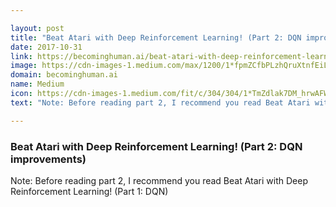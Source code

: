 ```yaml
---

layout: post
title: "Beat Atari with Deep Reinforcement Learning! (Part 2: DQN improvements)"
date: 2017-10-31
link: https://becominghuman.ai/beat-atari-with-deep-reinforcement-learning-part-2-dqn-improvements-d3563f665a2c?source=rss------machine_learning-5
image: https://cdn-images-1.medium.com/max/1200/1*fpmZCfbPLzhQruXtnfEiLw.png
domain: becominghuman.ai
name: Medium
icon: https://cdn-images-1.medium.com/fit/c/304/304/1*TmZdlak7DM_hrwAFWf2jvA.png
text: "Note: Before reading part 2, I recommend you read Beat Atari with Deep Reinforcement Learning! (Part 1: DQN)"

---
```


### Beat Atari with Deep Reinforcement Learning! (Part 2: DQN improvements)

Note: Before reading part 2, I recommend you read Beat Atari with Deep Reinforcement Learning! (Part 1: DQN)
